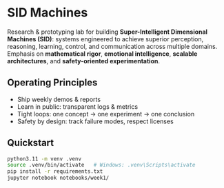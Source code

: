 # SID Machines

Research & prototyping lab for building **Super-Intelligent Dimensional Machines (SID)**: systems engineered to achieve superior perception, reasoning, learning, control, and communication across multiple domains. Emphasis on **mathematical rigor**, **emotional intelligence**, **scalable architectures**, and **safety-oriented experimentation**.

## Operating Principles
- Ship weekly demos & reports  
- Learn in public: transparent logs & metrics  
- Tight loops: one concept → one experiment → one conclusion  
- Safety by design: track failure modes, respect licenses

## Quickstart
```bash
python3.11 -m venv .venv
source .venv/bin/activate   # Windows: .venv\Scripts\activate
pip install -r requirements.txt
jupyter notebook notebooks/week1/
